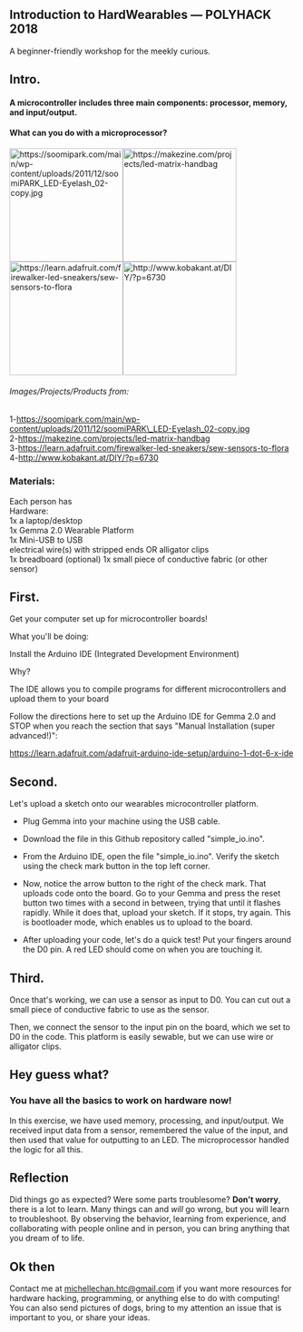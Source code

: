 ## Introduction to HardWearables — POLYHACK 2018
A beginner-friendly workshop for the meekly curious.

## Intro.

#### A microcontroller includes three main components: processor, memory, and input/output.


#### What can you do with a microprocessor?

<img src="https://lh5.googleusercontent.com/MoZTWYqeXCXPxxJSTU-itcAb25u2k8WHze-Gt9O0WEdT42MgIyQfebRGEhPLUEEn3CwO5_h36JI5pbGTqBTw-jtlHUQWccfkoL4l0ScXB8NDBdEEDgdWF0kbzq1rd_clFXAesTDW" alt="https://soomipark.com/main/wp-content/uploads/2011/12/soomiPARK_LED-Eyelash_02-copy.jpg" width="200"/><img src="https://lh6.googleusercontent.com/7qZ-NdyR3ff1M8Z9DhinE4HtYWSkotT0cthUjuSEcOeRyxEQ4x2ntXxy3WVyp4qoleEbRpzmcwTpUUBNJvk7qp7XCZDM19ykoxizKH3dvJD33JY7FTGKs1GUpA0QGHvU5sHe_IpP" alt="https://makezine.com/projects/led-matrix-handbag" width="200"/><img src="https://lh4.googleusercontent.com/CoBzl8XnT12sBe2KQMdbl17S2RXZCBdqxqsluWJzFQFaKjSeXrMGIyZDhMjFQ9-s7C2QX2ecRwOFhB1itmgjCsCGtY0ycpdr3wzkhYAZIXeP5TIGn5F2aEr7RGfdwL1seZ6JsJxi" alt="https://learn.adafruit.com/firewalker-led-sneakers/sew-sensors-to-flora" width="200"/><img src="https://lh4.googleusercontent.com/DWjoJK06fbHwwLScadQzmGMhQuCUySTaW3KW3CbhjZlbW2wMlNkl7Ed4C_mKPnoNi3DSXSuTqdBBJ67-9oEgqRm5f_FS_EiSzdspN6t0UHzlNL4Ay-G8Mv-VsHDYMZR0a-PEoE6G" alt="http://www.kobakant.at/DIY/?p=6730" width="200"/>

###### Images/Projects/Products from:  
1-https://soomipark.com/main/wp-content/uploads/2011/12/soomiPARK\_LED-Eyelash_02-copy.jpg    
2-https://makezine.com/projects/led-matrix-handbag  
3-https://learn.adafruit.com/firewalker-led-sneakers/sew-sensors-to-flora  
4-http://www.kobakant.at/DIY/?p=6730  

### Materials:

Each person has         
Hardware:   
1x a laptop/desktop  
1x Gemma 2.0 Wearable Platform    
1x Mini-USB to USB  
electrical wire(s) with stripped ends OR alligator clips  
1x breadboard (optional)
1x small piece of conductive fabric (or other sensor)

## First.

Get your computer set up for microcontroller boards!

What you'll be doing:

Install the Arduino IDE (Integrated Development Environment)

Why?

The IDE allows you to compile programs for different microcontrollers and upload them to your board

Follow the directions here to set up the Arduino IDE for Gemma 2.0 and STOP when you reach the section that says "Manual Installation (super advanced!)":

<https://learn.adafruit.com/adafruit-arduino-ide-setup/arduino-1-dot-6-x-ide>

## Second.

Let's upload a sketch onto our wearables microcontroller platform.

-   Plug Gemma into your machine using the USB cable.

-   Download the file in this Github repository called "simple_io.ino".
-   From the Arduino IDE, open the file "simple_io.ino". Verify the sketch using the check mark button in the top left corner.  
-   Now, notice the arrow button to the right of the check mark. That uploads code onto the board. Go to your Gemma and press the reset button two times with a second in between, trying that until it flashes rapidly. While it does that, upload your sketch. If it stops, try again. This is bootloader mode, which enables us to upload to the board.

- After uploading your code, let's do a quick test! Put your fingers around the D0 pin. A red LED should come on when you are touching it.

## Third.

Once that's working, we can use a sensor as input to D0. You can cut out a small piece of conductive fabric to use as the sensor.

Then, we connect the sensor to the input pin on the board, which we set to D0 in the code. This platform is easily sewable, but we can use wire or alligator clips. 

## Hey guess what?
### You have all the basics to work on hardware now!

In this exercise, we have used memory, processing, and input/output. We received input data from a sensor, remembered the value of the input, and then used that value for outputting to an LED. The microprocessor handled the logic for all this. 

## Reflection
Did things go as expected? Were some parts troublesome? __Don't worry__, there is a lot to learn. Many things can and _will_ go wrong, but you will learn to troubleshoot. By observing the behavior, learning from experience, and collaborating with people online and in person, you can bring anything that you dream of to life.

## Ok then
Contact me at michellechan.htc@gmail.com if you want more resources for hardware hacking, programming, or anything else to do with computing! You can also send pictures of dogs, bring to my attention an issue that is important to you, or share your ideas.
